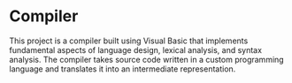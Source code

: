# Compiler
This project is a compiler built using Visual Basic that implements fundamental aspects of language design, lexical analysis, and syntax analysis. The compiler takes source code written in a custom programming language and translates it into an intermediate representation.
